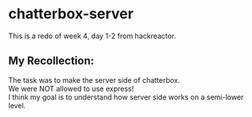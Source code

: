 # chatterbox-server
This is a redo of week 4, day 1-2 from hackreactor.

## My Recollection:
The task was to make the server side of chatterbox.  
We were NOT allowed to use express!  
I think my goal is to understand how server side works on a semi-lower level.
